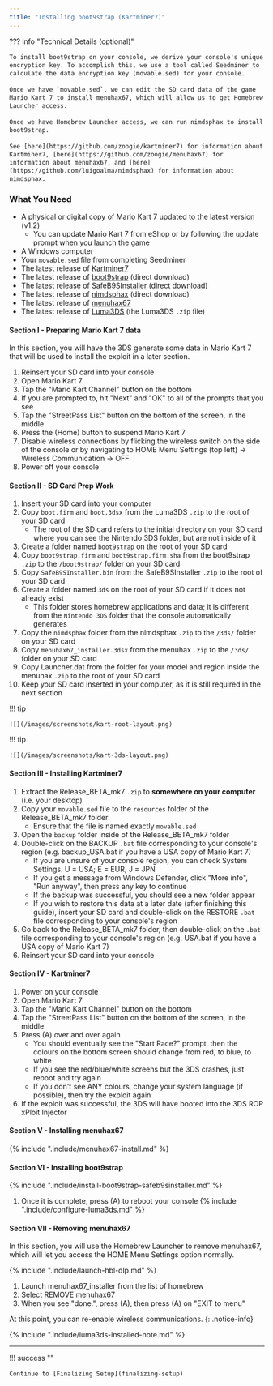 ```yaml
---
title: "Installing boot9strap (Kartminer7)"
---
```


??? info "Technical Details (optional)"

    To install boot9strap on your console, we derive your console's unique encryption key. To accomplish this, we use a tool called Seedminer to calculate the data encryption key (movable.sed) for your console.

    Once we have `movable.sed`, we can edit the SD card data of the game Mario Kart 7 to install menuhax67, which will allow us to get Homebrew Launcher access.

    Once we have Homebrew Launcher access, we can run nimdsphax to install boot9strap.

    See [here](https://github.com/zoogie/kartminer7) for information about Kartminer7, [here](https://github.com/zoogie/menuhax67) for information about menuhax67, and [here](https://github.com/luigoalma/nimdsphax) for information about nimdsphax.

### What You Need

* A physical or digital copy of Mario Kart 7 updated to the latest version (v1.2)
    * You can update Mario Kart 7 from eShop or by following the update prompt when you launch the game
* A Windows computer
* Your `movable.sed` file from completing Seedminer
* The latest release of [Kartminer7](https://github.com/zoogie/Kartminer7/releases/latest)
* The latest release of [boot9strap](https://github.com/SciresM/boot9strap/releases/download/1.4/boot9strap-1.4.zip) (direct download)
* The latest release of [SafeB9SInstaller](https://github.com/d0k3/SafeB9SInstaller/releases/download/v0.0.7/SafeB9SInstaller-20170605-122940.zip) (direct download)
* The latest release of [nimdsphax](https://github.com/luigoalma/nimdsphax/releases/download/v1.0/nimdsphax_v1.0.zip) (direct download)
* The latest release of [menuhax67](https://github.com/zoogie/menuhax67/releases/latest)
* The latest release of [Luma3DS](https://github.com/LumaTeam/Luma3DS/releases/latest) (the Luma3DS `.zip` file)

#### Section I - Preparing Mario Kart 7 data

In this section, you will have the 3DS generate some data in Mario Kart 7 that will be used to install the exploit in a later section.

1. Reinsert your SD card into your console
1. Open Mario Kart 7
1. Tap the "Mario Kart Channel" button on the bottom
1. If you are prompted to, hit "Next" and "OK" to all of the prompts that you see
1. Tap the "StreetPass List" button on the bottom of the screen, in the middle
1. Press the (Home) button to suspend Mario Kart 7
1. Disable wireless connections by flicking the wireless switch on the side of the console or by navigating to HOME Menu Settings (top left) -> Wireless Communication -> OFF
1. Power off your console

#### Section II - SD Card Prep Work

1. Insert your SD card into your computer
1. Copy `boot.firm` and `boot.3dsx` from the Luma3DS `.zip` to the root of your SD card
    + The root of the SD card refers to the initial directory on your SD card where you can see the Nintendo 3DS folder, but are not inside of it
1. Create a folder named `boot9strap` on the root of your SD card
1. Copy `boot9strap.firm` and `boot9strap.firm.sha` from the boot9strap `.zip` to the `/boot9strap/` folder on your SD card
1. Copy `SafeB9SInstaller.bin` from the SafeB9SInstaller `.zip` to the root of your SD card
1. Create a folder named `3ds` on the root of your SD card if it does not already exist
    + This folder stores homebrew applications and data; it is different from the `Nintendo 3DS` folder that the console automatically generates
1. Copy the `nimdsphax` folder from the nimdsphax `.zip` to the `/3ds/` folder on your SD card
1. Copy `menuhax67_installer.3dsx` from the menuhax `.zip` to the `/3ds/` folder on your SD card
1. Copy Launcher.dat from the folder for your model and region inside the menuhax `.zip` to the root of your SD card
1. Keep your SD card inserted in your computer, as it is still required in the next section

!!! tip

    ![](/images/screenshots/kart-root-layout.png)

!!! tip

    ![](/images/screenshots/kart-3ds-layout.png)

#### Section III - Installing Kartminer7

1. Extract the Release_BETA_mk7 `.zip` to **somewhere on your computer** (i.e. your desktop)
1. Copy your `movable.sed` file to the `resources` folder of the Release_BETA_mk7 folder
    + Ensure that the file is named exactly `movable.sed`
1. Open the `backup` folder inside of the Release_BETA_mk7 folder
1. Double-click on the BACKUP `.bat` file corresponding to your console's region (e.g. backup_USA.bat if you have a USA copy of Mario Kart 7)
    + If you are unsure of your console region, you can check System Settings. U = USA; E = EUR, J = JPN
    + If you get a message from Windows Defender, click "More info", "Run anyway", then press any key to continue
    + If the backup was successful, you should see a new folder appear
    + If you wish to restore this data at a later date (after finishing this guide), insert your SD card and double-click on the RESTORE `.bat` file corresponding to your console's region
1. Go back to the Release_BETA_mk7 folder, then double-click on the `.bat` file corresponding to your console's region (e.g. USA.bat if you have a USA copy of Mario Kart 7)
1. Reinsert your SD card into your console

#### Section IV - Kartminer7

1. Power on your console
1. Open Mario Kart 7
1. Tap the "Mario Kart Channel" button on the bottom
1. Tap the "StreetPass List" button on the bottom of the screen, in the middle
1. Press (A) over and over again
    + You should eventually see the "Start Race?" prompt, then the colours on the bottom screen should change from red, to blue, to white
    + If you see the red/blue/white screens but the 3DS crashes, just reboot and try again
    + If you don't see ANY colours, change your system language (if possible), then try the exploit again
1. If the exploit was successful, the 3DS will have booted into the 3DS ROP xPloit Injector

#### Section V - Installing menuhax67

{% include ".include/menuhax67-install.md" %}

#### Section VI - Installing boot9strap

{% include ".include/install-boot9strap-safeb9sinstaller.md" %}
1. Once it is complete, press (A) to reboot your console
{% include ".include/configure-luma3ds.md" %}

#### Section VII - Removing menuhax67

In this section, you will use the Homebrew Launcher to remove menuhax67, which will let you access the HOME Menu Settings option normally.

{% include ".include/launch-hbl-dlp.md" %}
1. Launch menuhax67_installer from the list of homebrew
1. Select REMOVE menuhax67
1. When you see "done.", press (A), then press (A) on "EXIT to menu"

At this point, you can re-enable wireless communications.
{: .notice-info}

{% include ".include/luma3ds-installed-note.md" %}

___

!!! success ""

    Continue to [Finalizing Setup](finalizing-setup)
